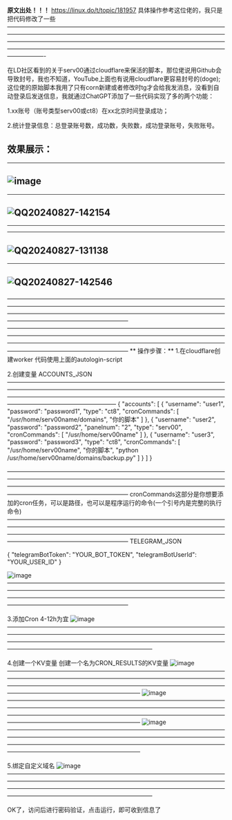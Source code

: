**原文出处！！！**
https://linux.do/t/topic/181957
具体操作参考这位佬的，我只是把代码修改了一些
——————————————————————————————————————————————————————————————————————————————————————————————————————————————————————————————————————————————————————-

在LD社区看到的关于serv00通过cloudflare来保活的脚本，那位佬说用Github会导致封号，我也不知道，YouTube上面也有说用cloudflare更容易封号的(doge);
这位佬的原始脚本我用了只有corn新建或者修改时tg才会给我发消息，没看到自动登录后发送信息，我就通过ChatGPT添加了一些代码实现了多的两个功能：

  1.xx账号（账号类型serv00或ct8）在xx北京时间登录成功；
 

  2.统计登录信息：总登录账号数，成功数，失败数，成功登录账号，失败账号。



  效果展示：
  ----------------------------------------------------------------------------------------------------------------------------
  ----------------------------------------------------------------------------------------------------------------------------
  ![image](https://github.com/user-attachments/assets/7bd16c0e-e00b-4ca4-a410-37d4d7c6b059)
  ----------------------------------------------------------------------------------------------------------------------------
  ----------------------------------------------------------------------------------------------------------------------------

  ![QQ20240827-142154](https://github.com/user-attachments/assets/cae16cde-3565-4d20-a1a9-ebaeabb034a8)
  ----------------------------------------------------------------------------------------------------------------------------
  ----------------------------------------------------------------------------------------------------------------------------

  
  ----------------------------------------------------------------------------------------------------------------------------
  ![QQ20240827-131138](https://github.com/user-attachments/assets/c6c3bb57-5ed4-4279-998f-6c8e1a9f00bb)
  ----------------------------------------------------------------------------------------------------------------------------
  
   


  -----------------------------------------------------------------------------------------------------------------------------
  ![QQ20240827-142546](https://github.com/user-attachments/assets/ca01ddea-8a3a-4451-a720-7e6724a782e3)
  ------------------------------------------------------------------------------------------------------------------------------






 ————————————————————————————————————————————————————————————————————————————————————————————————————————————————————————————————
 ————————————————————————————————————————————————————————————————————————————————————————————————————————————————————————————————
** 操作步骤：**
1.在cloudflare创建worker
   代码使用上面的autologin-script

2.创建变量
  ACCOUNTS_JSON
  ——————————————————————————————————————————————————————————————————————————————————————————————————————————————————————————————
  {
  "accounts": [
    {
      "username": "user1",
      "password": "password1",
      "type": "ct8",
      "cronCommands": [
        "/usr/home/serv00name/domains",
        "你的脚本"
      ]
    },
    {
      "username": "user2",
      "password": "password2",
      "panelnum": "2",
      "type": "serv00",
      "cronCommands": [
        "/usr/home/serv00name"
      ]
    },
    {
      "username": "user3",
      "password": "password3",
      "type": "ct8",
      "cronCommands": [
        "/usr/home/serv00name",
        "你的脚本",
        "python /usr/home/serv00name/domains/backup.py"
      ]
    }
  ]
}

————————————————————————————————————————————————————————————————————————————————————————————————————————————————————————————————
cronCommands这部分是你想要添加的cron任务，可以是路径，也可以是程序运行的命令(一个引号内是完整的执行命令)
————————————————————————————————————————————————————————————————————————————————————————————————————————————————————————————————
TELEGRAM_JSON

  {
  "telegramBotToken": "YOUR_BOT_TOKEN",
  "telegramBotUserId": "YOUR_USER_ID"
}

![image](https://github.com/user-attachments/assets/a36ef2f9-531f-4208-a824-8acc738f4068)
————————————————————————————————————————————————————————————————————————————————————————————————————————————————————————————————

3.添加Cron
  4-12h为宜
  ![image](https://github.com/user-attachments/assets/5316749d-d4e1-44b4-afd6-4db4754c4789)
————————————————————————————————————————————————————————————————————————————————————————————————————————————————————————————————————

4.创建一个KV变量
  创建一个名为CRON_RESULTS的KV变量
  ![image](https://github.com/user-attachments/assets/35683847-89d4-45e5-b734-0644ed7955c5)
  ——————————————————————————————————————————————————————————————————————————————————————————————————————————————————————————————————
  ![image](https://github.com/user-attachments/assets/e5c2aca2-a841-4be4-b67e-9b1bac65d8a4)
  ——————————————————————————————————————————————————————————————————————————————————————————————————————————————————————————————————
  ![image](https://github.com/user-attachments/assets/47edbf74-a418-4aa0-947b-ec1e2fe65716)
  ——————————————————————————————————————————————————————————————————————————————————————————————————————————————————————————————————

  5.绑定自定义域名
    ![image](https://github.com/user-attachments/assets/56cff8ba-bbe1-4a8e-8769-c2f5bfc03efb)
    ————————————————————————————————————————————————————————————————————————————————————————————————————————————————————————————————————


OK了，访问后进行密码验证，点击运行，即可收到信息了




